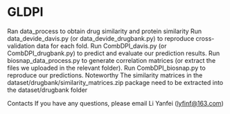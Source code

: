 # GLDPI

Ran data_process to obtain drug similarity and protein similarity
Run data_devide_davis.py (or data_devide_drugbank.py) to reproduce cross-validation data for each fold.
Run CombDPI_davis.py (or CombDPI_drugbank.py) to predict and evaluate our prediction results.
Run biosnap_data_process.py to generate correlation matrices (or extract the files we uploaded in the relevant folder).
Run CombDPI_biosnap.py to reproduce our predictions.
Noteworthy
The similarity matrices in the dataset/drugbank/similarity_matrices.zip package need to be extracted into the dataset/drugbank folder

Contacts
If you have any questions, please email Li Yanfei (lyfinf@163.com)
